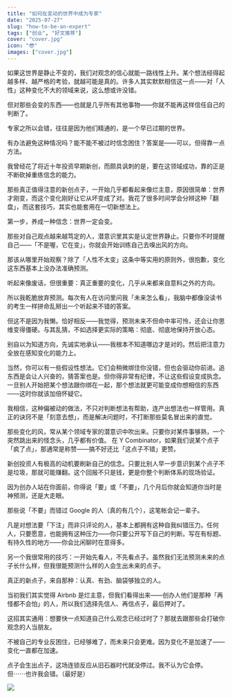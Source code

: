 ```yaml
---
title: "如何在变动的世界中成为专家"
date: "2025-07-27"
slug: "how-to-be-an-expert"
tags: ["创业", "好文推荐"]
cover: "cover.jpg"
icon: "😎"
images: ["cover.jpg"]
---
```

如果这世界是静止不变的，我们对观念的信心就能一路线性上升。某个想法经得起越多样、越严格的考验，就越可能是真的。许多人其实默默相信这一点——对「人性」这种变化不大的领域来说，这么想或许没错。



但对那些会变的东西——也就是几乎所有其他事物——你就不能再这样信任自己的判断了。



专家之所以会错，往往是因为他们精通的，是一个早已过期的世界。



有办法避免这种情况吗？能不能不被过时信念困住？答案是——可以，但得靠一点方法。



我曾经花了将近十年投资早期新创，而颇具讽刺的是，要在这领域成功，靠的正是不断砍掉重练信念的能力。



那些真正值得注意的新创点子，一开始几乎都看起来像烂主意，原因很简单：世界才刚变，而这个变化刚好让它从坏变成了对。我花了很多时间学会分辨这种「翻盘」，而这套技巧，其实也能套用在一切新想法上。



第一步，养成一种信念：世界一定会变。



那些对自己观点越来越笃定的人，潜意识里其实是认定世界静止。只要你不时提醒自己——「不是喔，它在变」，你就会开始训练自己去嗅出风的方向。



那该从哪里开始观察？除了「人性不太变」这条中等实用的原则外，很抱歉，变化这东西基本上没办法准确预测。



听起来像废话，但很重要：真正重要的变化，几乎从来都来自意料之外的方向。



所以我乾脆放弃预测。每次有人在访问里问我「未来怎么看」，我脑中都像没读书的考生一样拼命乱掰出一个听起来不错的答案。



但这不是因为我懒。恰好相反——我觉得，预测未来不但命中率可怜，还会让你思维变得僵硬。与其乱猜，不如选择更实际的策略：彻底、彻底地保持开放心态。



别自以为知道方向，先诚实地承认——我根本不知道哪边才是对的。然后把注意力全放在感知变化的能力上。



当然，你可以有一些假设性想法。它们会稍微绑住你没错，但也会驱动你前进。追东西是会让人兴奋的，猜答案也是。但你得非常有纪律，不让这些假设变成执念。
一旦别人开始把某个想法跟你绑在一起，那个想法就更可能变成你想相信的东西——这时你就该加倍怀疑它。



我相信，这种偏被动的做法，不只对判断想法有帮助，连产出想法也一样管用。真正的诀窍不是「刻意去想」，而是解决问题时，不打断那些莫名冒出来的直觉。



那些变化的风，常从某个领域专家的潜意识中吹出来。只要你对某件事够熟，一个突然跳出来的怪念头，几乎都有价值。
在 Y Combinator，如果我们说某个点子「疯了点」，那通常是称赞——搞不好还比「这点子不错」更赞。



新创投资人有极高的动机要刷新自己的信念。只要比别人早一步意识到某个点子不是垃圾，那就可能赚翻。这个回报不只是钱，更是你整个判断体系的现场验证。



因为创办人站在你面前，你得说「要」或「不要」，几个月后你就会知道你当时是神预测，还是大走眼。



那些说「不要」而错过 Google 的人（真的有几个），这笔帐会记一辈子。



凡是对想法要「下注」而非只评论的人，基本上都拥有这种自我纠错压力。任何人，只要愿意，也能拥有这种压力——你只要公开写下自己的判断。写在有标题、有持久性的地方——你会比闲聊时在意得多。



另一个我很常用的技巧：一开始先看人，不先看点子。虽然我们无法预测未来的点子长什么样，但我很能预测什么样的人会生出未来的点子。



真正的新点子，来自那种：认真、有劲、脑袋够独立的人。



当初我们其实觉得 Airbnb 是烂主意，但我们看得出来——创办人他们是那种「再怪都不会怕」的人，所以我们选择先信人、再信点子，最后押对了。



这招其实通用：想要快一点知道自己什么观念已经过时了？那就去跟那些会打破你观念的人当朋友。



不被自己的专业反困住，已经够难了，而未来只会更难。因为变化不是加速了——变化一直都在加速。



点子会生出点子，这场连锁反应从旧石器时代就没停过。我不认为它会停。
但⋯⋯也许我会错。（最好是）




![](https://prod-files-secure.s3.us-west-2.amazonaws.com/112d0858-5090-4d34-a606-b75eb8d65fd2/46476355-9cf3-4e99-9b7a-3531bc426380/1000202064.png?X-Amz-Algorithm=AWS4-HMAC-SHA256&X-Amz-Content-Sha256=UNSIGNED-PAYLOAD&X-Amz-Credential=ASIAZI2LB466VRLRHYVB%2F20250927%2Fus-west-2%2Fs3%2Faws4_request&X-Amz-Date=20250927T034853Z&X-Amz-Expires=3600&X-Amz-Security-Token=IQoJb3JpZ2luX2VjEBIaCXVzLXdlc3QtMiJHMEUCIQCEWXC3h67RNGHjKgp1d62YbPiR8xe7i9W3op501CmnUwIgGk4LcEvY%2BFwwhEH7QZJhPgeScUtdfD2qTwKj5jujDbMqiAQIm%2F%2F%2F%2F%2F%2F%2F%2F%2F%2F%2FARAAGgw2Mzc0MjMxODM4MDUiDIgqhzilunup3hEBoyrcA4QQQZinJf1V5YzwDKhr8LElNctcAmhTH4njygla3i66Jis2%2BjoHcAr5G7UgtGIV6PLEoaCelXCd2W%2BF8RqSvMEaIOM4wkwlWlgqkVhJoTc6I9law9HJZ%2B9fyHoJ1TgEQojCQAKJS1j%2FdbV1Lkl7dbLWyL7fB9eDLrwsVnQ23l8dsId47%2FY2nko2ES8knyiglUMlWwCleZrDGHsZ4f6LhOwWomcfmgD9hMCBjGLzPK03%2BWgaE51kkOW%2FyB4PANHgJtCotYs1Yl4wreT9cTERL7oBsmlb4zTnaTI8R6QKSiWi4uhtByZWQihmXhrhKKjhlgOpLoDq7mf70oyhEko7JG9S%2BSJr%2FyGeCfgVQ8kQM57V7clB6XT9mUP7419Hk6RhSqQc5E37Ib5NVBstSZadk62aFMxKmdlAVE9H3H69DK0wXyG3S2X%2FTLIQr2TtCPE3RdKr3gM3bArfFpu0AxqppFoSP97ypKFZEG8yyH9zfrYmb2Et%2FIpGfdUazkgqOxkx5Ui30RQhtgf3TI%2FvDqfzrSGTSlNQuQOKm1ZGiDqtFuFPOyNc5SVvK2WyYocxV7BRftVKHvUhDORcZCH8vBHMiEDKkxyAoqdKX6KazPoqTNwf2p76T3pooFBRzFI7MIGQ3cYGOqUBG1ZT5C6jKHUWHKzEKVgfdfD0L9tEmS9iuIveZPTntz65AnLIyagyw0vxm2DXsCe0VI17beTgmUC1qSWxBgs23MT11a8FrQSVgVao2xCymAdfT%2Fwm6KIqL7qzRnkBWNk124a%2BBIraLin%2F1H2NEDzVlApakz58ZsYZuyLaN9RyHfQQ2FUFnB5BC2LgQ2xqE8ei1YRW5aM03TfLeZL0SaTY%2FeUXDjoH&X-Amz-Signature=cd8015a7ae583be6c978189c17d7dbcef156d88007105738571087864d652142&X-Amz-SignedHeaders=host&x-amz-checksum-mode=ENABLED&x-id=GetObject)

